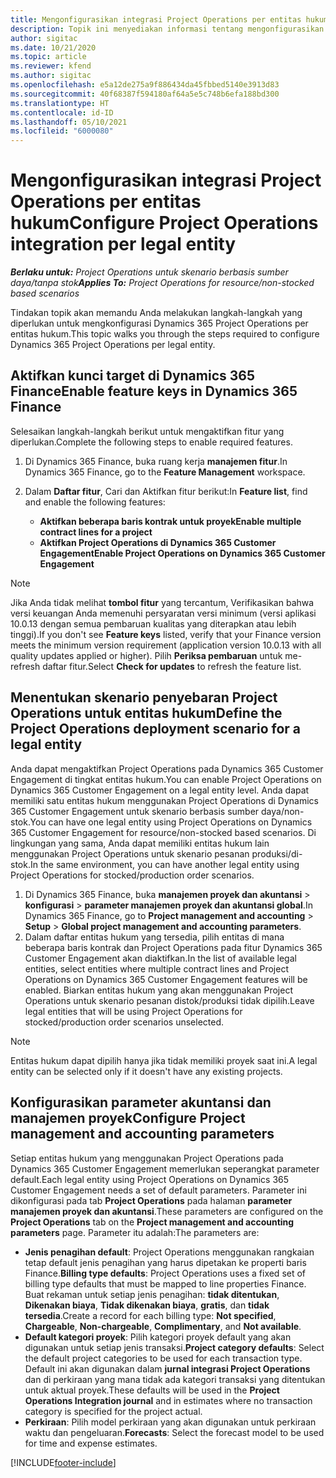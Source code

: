 ```yaml
---
title: Mengonfigurasikan integrasi Project Operations per entitas hukum
description: Topik ini menyediakan informasi tentang mengonfigurasikan integrasi per entitas hukum di Project Operations.
author: sigitac
ms.date: 10/21/2020
ms.topic: article
ms.reviewer: kfend
ms.author: sigitac
ms.openlocfilehash: e5a12de275a9f886434da45fbbed5140e3913d83
ms.sourcegitcommit: 40f68387f594180af64a5e5c748b6efa188bd300
ms.translationtype: HT
ms.contentlocale: id-ID
ms.lasthandoff: 05/10/2021
ms.locfileid: "6000080"
---
```

# <a name="configure-project-operations-integration-per-legal-entity"></a><span data-ttu-id="92297-103">Mengonfigurasikan integrasi Project Operations per entitas hukum</span><span class="sxs-lookup"><span data-stu-id="92297-103">Configure Project Operations integration per legal entity</span></span> 

<span data-ttu-id="92297-104">_**Berlaku untuk:** Project Operations untuk skenario berbasis sumber daya/tanpa stok_</span><span class="sxs-lookup"><span data-stu-id="92297-104">_**Applies To:** Project Operations for resource/non-stocked based scenarios_</span></span>

<span data-ttu-id="92297-105">Tindakan topik akan memandu Anda melakukan langkah-langkah yang diperlukan untuk mengkonfigurasi Dynamics 365 Project Operations per entitas hukum.</span><span class="sxs-lookup"><span data-stu-id="92297-105">This topic walks you through the steps required to configure Dynamics 365 Project Operations per legal entity.</span></span>

## <a name="enable-feature-keys-in-dynamics-365-finance"></a><span data-ttu-id="92297-106">Aktifkan kunci target di Dynamics 365 Finance</span><span class="sxs-lookup"><span data-stu-id="92297-106">Enable feature keys in Dynamics 365 Finance</span></span>

<span data-ttu-id="92297-107">Selesaikan langkah-langkah berikut untuk mengaktifkan fitur yang diperlukan.</span><span class="sxs-lookup"><span data-stu-id="92297-107">Complete the following steps to enable required features.</span></span>

1. <span data-ttu-id="92297-108">Di Dynamics 365 Finance, buka ruang kerja **manajemen fitur**.</span><span class="sxs-lookup"><span data-stu-id="92297-108">In Dynamics 365 Finance, go to the **Feature Management** workspace.</span></span>
2. <span data-ttu-id="92297-109">Dalam **Daftar fitur**, Cari dan Aktifkan fitur berikut:</span><span class="sxs-lookup"><span data-stu-id="92297-109">In **Feature list**, find and enable the following features:</span></span>
  
    - <span data-ttu-id="92297-110">**Aktifkan beberapa baris kontrak untuk proyek**</span><span class="sxs-lookup"><span data-stu-id="92297-110">**Enable multiple contract lines for a project**</span></span>
    - <span data-ttu-id="92297-111">**Aktifkan Project Operations di Dynamics 365 Customer Engagement**</span><span class="sxs-lookup"><span data-stu-id="92297-111">**Enable Project Operations on Dynamics 365 Customer Engagement**</span></span>

> [!NOTE]
> <span data-ttu-id="92297-112">Jika Anda tidak melihat **tombol fitur** yang tercantum, Verifikasikan bahwa versi keuangan Anda memenuhi persyaratan versi minimum (versi aplikasi 10.0.13 dengan semua pembaruan kualitas yang diterapkan atau lebih tinggi).</span><span class="sxs-lookup"><span data-stu-id="92297-112">If you don't see **Feature keys** listed, verify that your Finance version meets the minimum version requirement (application version 10.0.13 with all quality updates applied or higher).</span></span> <span data-ttu-id="92297-113">Pilih **Periksa pembaruan** untuk me-refresh daftar fitur.</span><span class="sxs-lookup"><span data-stu-id="92297-113">Select **Check for updates** to refresh the feature list.</span></span>

## <a name="define-the-project-operations-deployment-scenario-for-a-legal-entity"></a><span data-ttu-id="92297-114">Menentukan skenario penyebaran Project Operations untuk entitas hukum</span><span class="sxs-lookup"><span data-stu-id="92297-114">Define the Project Operations deployment scenario for a legal entity</span></span>

<span data-ttu-id="92297-115">Anda dapat mengaktifkan Project Operations pada Dynamics 365 Customer Engagement di tingkat entitas hukum.</span><span class="sxs-lookup"><span data-stu-id="92297-115">You can enable Project Operations on Dynamics 365 Customer Engagement on a legal entity level.</span></span> <span data-ttu-id="92297-116">Anda dapat memiliki satu entitas hukum menggunakan Project Operations di Dynamics 365 Customer Engagement untuk skenario berbasis sumber daya/non-stok.</span><span class="sxs-lookup"><span data-stu-id="92297-116">You can have one legal entity using Project Operations on Dynamics 365 Customer Engagement for resource/non-stocked based scenarios.</span></span> <span data-ttu-id="92297-117">Di lingkungan yang sama, Anda dapat memiliki entitas hukum lain menggunakan Project Operations untuk skenario pesanan produksi/di-stok.</span><span class="sxs-lookup"><span data-stu-id="92297-117">In the same environment, you can have another legal entity using Project Operations for stocked/production order scenarios.</span></span>

1. <span data-ttu-id="92297-118">Di Dynamics 365 Finance, buka **manajemen proyek dan akuntansi** > **konfigurasi** > **parameter manajemen proyek dan akuntansi global**.</span><span class="sxs-lookup"><span data-stu-id="92297-118">In Dynamics 365 Finance, go to **Project management and accounting** > **Setup** > **Global project management and accounting parameters**.</span></span>
2. <span data-ttu-id="92297-119">Dalam daftar entitas hukum yang tersedia, pilih entitas di mana beberapa baris kontrak dan Project Operations pada fitur Dynamics 365 Customer Engagement akan diaktifkan.</span><span class="sxs-lookup"><span data-stu-id="92297-119">In the list of available legal entities, select entities where multiple contract lines and Project Operations on Dynamics 365 Customer Engagement features will be enabled.</span></span> <span data-ttu-id="92297-120">Biarkan entitas hukum yang akan menggunakan Project Operations untuk skenario pesanan distok/produksi tidak dipilih.</span><span class="sxs-lookup"><span data-stu-id="92297-120">Leave legal entities that will be using Project Operations for stocked/production order scenarios unselected.</span></span>

> [!NOTE]
> <span data-ttu-id="92297-121">Entitas hukum dapat dipilih hanya jika tidak memiliki proyek saat ini.</span><span class="sxs-lookup"><span data-stu-id="92297-121">A legal entity can be selected only if it doesn't have any existing projects.</span></span>

## <a name="configure-project-management-and-accounting-parameters"></a><span data-ttu-id="92297-122">Konfigurasikan parameter akuntansi dan manajemen proyek</span><span class="sxs-lookup"><span data-stu-id="92297-122">Configure Project management and accounting parameters</span></span>

<span data-ttu-id="92297-123">Setiap entitas hukum yang menggunakan Project Operations pada Dynamics 365 Customer Engagement memerlukan seperangkat parameter default.</span><span class="sxs-lookup"><span data-stu-id="92297-123">Each legal entity using Project Operations on Dynamics 365 Customer Engagement needs a set of default parameters.</span></span> <span data-ttu-id="92297-124">Parameter ini dikonfigurasi pada tab **Project Operations** pada halaman **parameter manajemen proyek dan akuntansi**.</span><span class="sxs-lookup"><span data-stu-id="92297-124">These parameters are configured on the **Project Operations** tab on the **Project management and accounting parameters** page.</span></span> <span data-ttu-id="92297-125">Parameter itu adalah:</span><span class="sxs-lookup"><span data-stu-id="92297-125">The parameters are:</span></span>

  - <span data-ttu-id="92297-126">**Jenis penagihan default**: Project Operations menggunakan rangkaian tetap default jenis penagihan yang harus dipetakan ke properti baris Finance.</span><span class="sxs-lookup"><span data-stu-id="92297-126">**Billing type defaults**: Project Operations uses a fixed set of billing type defaults that must be mapped to line properties Finance.</span></span> <span data-ttu-id="92297-127">Buat rekaman untuk setiap jenis penagihan: **tidak ditentukan**, **Dikenakan biaya**, **Tidak dikenakan biaya**, **gratis**, dan **tidak tersedia**.</span><span class="sxs-lookup"><span data-stu-id="92297-127">Create a record for each billing type: **Not specified**, **Chargeable**, **Non-chargeable**, **Complimentary**, and **Not available**.</span></span>
  - <span data-ttu-id="92297-128">**Default kategori proyek**: Pilih kategori proyek default yang akan digunakan untuk setiap jenis transaksi.</span><span class="sxs-lookup"><span data-stu-id="92297-128">**Project category defaults**: Select the default project categories to be used for each transaction type.</span></span> <span data-ttu-id="92297-129">Default ini akan digunakan dalam **jurnal integrasi Project Operations** dan di perkiraan yang mana tidak ada kategori transaksi yang ditentukan untuk aktual proyek.</span><span class="sxs-lookup"><span data-stu-id="92297-129">These defaults will be used in the **Project Operations Integration journal** and in estimates where no transaction category is specified for the project actual.</span></span>
  - <span data-ttu-id="92297-130">**Perkiraan**: Pilih model perkiraan yang akan digunakan untuk perkiraan waktu dan pengeluaran.</span><span class="sxs-lookup"><span data-stu-id="92297-130">**Forecasts**: Select the forecast model to be used for time and expense estimates.</span></span>


[!INCLUDE[footer-include](../includes/footer-banner.md)]